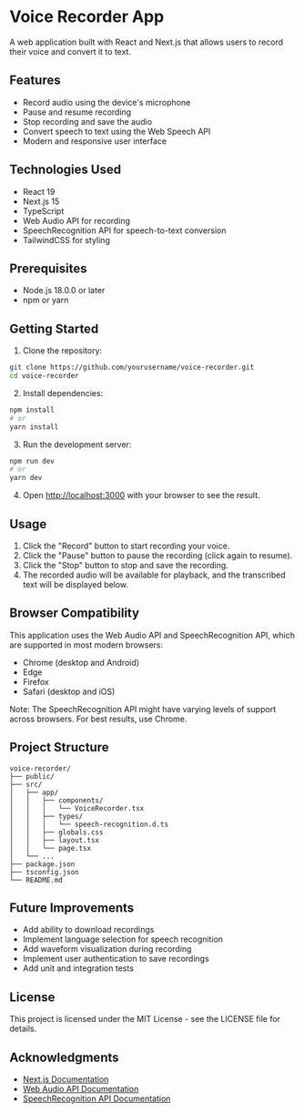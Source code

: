 # Voice Recorder App

A web application built with React and Next.js that allows users to record their voice and convert it to text.

## Features

- Record audio using the device's microphone
- Pause and resume recording
- Stop recording and save the audio
- Convert speech to text using the Web Speech API
- Modern and responsive user interface

## Technologies Used

- React 19
- Next.js 15
- TypeScript
- Web Audio API for recording
- SpeechRecognition API for speech-to-text conversion
- TailwindCSS for styling

## Prerequisites

- Node.js 18.0.0 or later
- npm or yarn

## Getting Started

1. Clone the repository:

```bash
git clone https://github.com/yourusername/voice-recorder.git
cd voice-recorder
```

2. Install dependencies:

```bash
npm install
# or
yarn install
```

3. Run the development server:

```bash
npm run dev
# or
yarn dev
```

4. Open [http://localhost:3000](http://localhost:3000) with your browser to see the result.

## Usage

1. Click the "Record" button to start recording your voice.
2. Click the "Pause" button to pause the recording (click again to resume).
3. Click the "Stop" button to stop and save the recording.
4. The recorded audio will be available for playback, and the transcribed text will be displayed below.

## Browser Compatibility

This application uses the Web Audio API and SpeechRecognition API, which are supported in most modern browsers:

- Chrome (desktop and Android)
- Edge
- Firefox
- Safari (desktop and iOS)

Note: The SpeechRecognition API might have varying levels of support across browsers. For best results, use Chrome.

## Project Structure

```
voice-recorder/
├── public/
├── src/
│   ├── app/
│   │   ├── components/
│   │   │   └── VoiceRecorder.tsx
│   │   ├── types/
│   │   │   └── speech-recognition.d.ts
│   │   ├── globals.css
│   │   ├── layout.tsx
│   │   └── page.tsx
│   └── ...
├── package.json
├── tsconfig.json
└── README.md
```

## Future Improvements

- Add ability to download recordings
- Implement language selection for speech recognition
- Add waveform visualization during recording
- Implement user authentication to save recordings
- Add unit and integration tests

## License

This project is licensed under the MIT License - see the LICENSE file for details.

## Acknowledgments

- [Next.js Documentation](https://nextjs.org/docs)
- [Web Audio API Documentation](https://developer.mozilla.org/en-US/docs/Web/API/Web_Audio_API)
- [SpeechRecognition API Documentation](https://developer.mozilla.org/en-US/docs/Web/API/SpeechRecognition)
